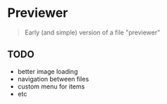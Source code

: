 Previewer
============

> Early (and simple) version of a file "previewer"

## TODO
- better image loading
- navigation between files
- custom menu for items
- etc